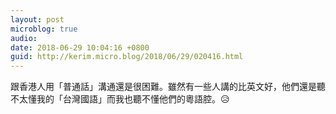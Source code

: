 ```yaml
---
layout: post
microblog: true
audio: 
date: 2018-06-29 10:04:16 +0800
guid: http://kerim.micro.blog/2018/06/29/020416.html
---
```

跟香港人用「普通話」溝通還是很困難。雖然有一些人講的比英文好，他們還是聽不太懂我的「台灣國語」而我也聽不懂他們的粵語腔。😥
